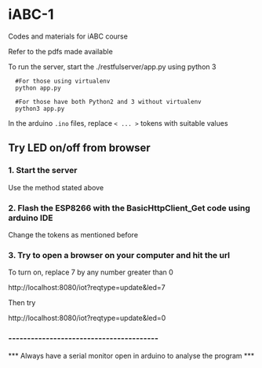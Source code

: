 # iABC-1
Codes and materials for iABC course

Refer to the pdfs made available

To run the server, start the ./restfulserver/app.py using python 3

```
  #For those using virtualenv
  python app.py
  
  #For those have both Python2 and 3 without virtualenv
  python3 app.py
```

In the arduino ```.ino``` files, replace ```< ... >``` tokens with suitable values

## Try LED on/off from browser

### 1. Start the server

Use the method stated above

### 2. Flash the ESP8266 with the BasicHttpClient_Get code using arduino IDE

Change the tokens as mentioned before

### 3. Try to open a browser on your computer and hit the url

To turn on, replace 7 by any number greater than 0

  http://localhost:8080/iot?reqtype=update&led=7

Then try

  http://localhost:8080/iot?reqtype=update&led=0

### ----------------------------------------

*** Always have a serial monitor open in arduino to analyse the program ***
